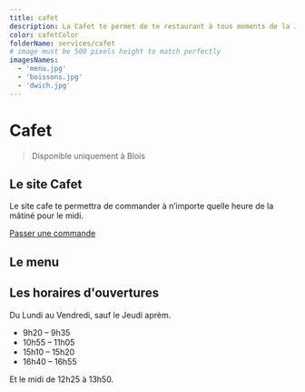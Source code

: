 ```yaml
---
title: cafet
description: La Cafet te permet de te restaurant à tous moments de la Journée
color: cafetColor
folderName: services/cafet
# image must be 500 pixels height to match perfectly
imagesNames:
  - 'menu.jpg'
  - 'boissons.jpg'
  - 'dwich.jpg'
---
```


# Cafet

> Disponible uniquement à Blois

## Le site Cafet

Le site cafe te permettra de commander à n’importe quelle heure de la mâtiné pour le midi.

[Passer une commande](cafet.insa-cvl.org)

## Le menu

<center>
  <carousel :names="imagesNames" :folder-name="folderName"></carousel>
</center>

## Les horaires d'ouvertures

Du Lundi au Vendredi, sauf le Jeudi aprèm.

- 9h20 – 9h35
- 10h55 – 11h05
- 15h10 – 15h20
- 16h40 – 16h55

Et le midi de 12h25 à 13h50.
